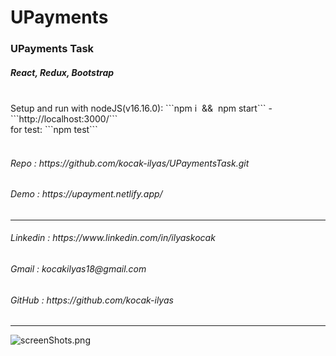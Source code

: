 # UPayments

<h3> UPayments Task </h3>
<h5>React, Redux, Bootstrap</h5>
<br/>
Setup and run with nodeJS(v16.16.0):
```npm i  &&  npm start``` -  ```http://localhost:3000/```
<br/>
for test:
```npm test```
<br/>
<br/>
<h6>Repo                : https://github.com/kocak-ilyas/UPaymentsTask.git</h6>
<h6>Demo                : https://upayment.netlify.app/</h6>
<hr/>
<h6>Linkedin            : https://www.linkedin.com/in/ilyaskocak</h6>
<h6>Gmail               : kocakilyas18@gmail.com </h6>
<h6>GitHub              : https://github.com/kocak-ilyas</h6>
<hr/>
<img src="./src/assets/screenShots.png" alt="screenShots.png"/>
